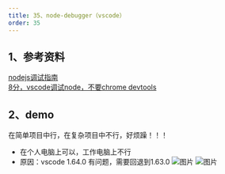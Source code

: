 ```yaml
---
title: 35、node-debugger（vscode）
order: 35
---
```

## 1、参考资料
[nodejs调试指南](https://github.com/nswbmw/node-in-debugging)  
[8分，vscode调试node，不要chrome devtools](https://github.com/nswbmw/node-in-debugging/blob/master/4.3%20Visual%20Studio%20Code.md)  

## 2、demo
在简单项目中行，在复杂项目中不行，好烦躁！！！
+ 在个人电脑上可以，工作电脑上不行
+ 原因：vscode 1.64.0 有问题，需要回退到1.63.0
![图片](https://robin2017.github.io/frontend-notes/images/debugger-success.jpg)
![图片](https://robin2017.github.io/frontend-notes/images/debugger-error.jpg)